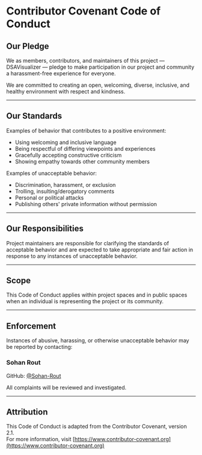 # Contributor Covenant Code of Conduct

## Our Pledge

We as members, contributors, and maintainers of this project — DSAVisualizer — pledge to make participation in our project and community a harassment-free experience for everyone.

We are committed to creating an open, welcoming, diverse, inclusive, and healthy environment with respect and kindness.

---

## Our Standards

Examples of behavior that contributes to a positive environment:

- Using welcoming and inclusive language  
- Being respectful of differing viewpoints and experiences  
- Gracefully accepting constructive criticism  
- Showing empathy towards other community members  

Examples of unacceptable behavior:

- Discrimination, harassment, or exclusion  
- Trolling, insulting/derogatory comments  
- Personal or political attacks  
- Publishing others' private information without permission  

---

## Our Responsibilities

Project maintainers are responsible for clarifying the standards of acceptable behavior and are expected to take appropriate and fair action in response to any instances of unacceptable behavior.

---

## Scope

This Code of Conduct applies within project spaces and in public spaces when an individual is representing the project or its community.

---

## Enforcement

Instances of abusive, harassing, or otherwise unacceptable behavior may be reported by contacting:  

### Sohan Rout  
GitHub: [@Sohan-Rout](https://github.com/Sohan-Rout)

All complaints will be reviewed and investigated.

---

## Attribution

This Code of Conduct is adapted from the Contributor Covenant, version 2.1.  
For more information, visit [https://www.contributor-covenant.org](https://www.contributor-covenant.org)